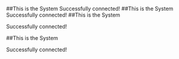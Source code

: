##This is the System
Successfully connected!
##This is the System
Successfully connected!
##This is the System

Successfully connected!

##This is the System

Successfully connected!

